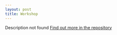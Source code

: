 ```yaml
---
layout: post
title: Workshop
---
```

Description not found
[Find out more in the repository](https://github.com/TheManWhoLikesToCode/Workshop)
